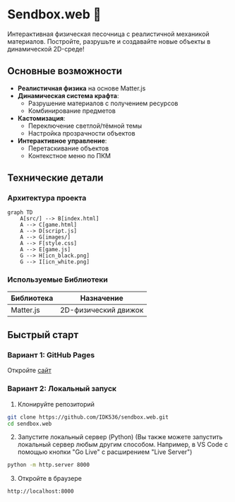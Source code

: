 # Sendbox.web 🌌

Интерактивная физическая песочница с реалистичной механикой материалов. Постройте, разрушьте и создавайте новые объекты в динамической 2D-среде!

## Основные возможности
- **Реалистичная физика** на основе Matter.js
- **Динамическая система крафта**:
  - Разрушение материалов с получением ресурсов
  - Комбинирование предметов
- **Кастомизация**:
  - Переключение светлой/тёмной темы
  - Настройка прозрачности объектов
- **Интерактивное управление**:
  - Перетаскивание объектов
  - Контекстное меню по ПКМ

## Технические детали
### Архитектура проекта

```mermaid
graph TD
    A[src/] --> B[index.html]
    A --> C[game.html]
    A --> D[script.js]
    A --> G[images/]
    A --> F[style.css]
    A --> E[game.js]
    G --> H[icn_black.png]
    G --> I[icn_white.png]
```


### Используемые Библиотеки
| Библиотека | Назначение |
|------------|------------|
| Matter.js  | 2D-физический движок |

## Быстрый старт
### Вариант 1: GitHub Pages
Откройте [сайт](https://idk536.github.io/sendbox.web/)

### Вариант 2: Локальный запуск

1. Клонируйте репозиторий
```bash
git clone https://github.com/IDK536/sendbox.web.git
cd sendbox.web
```
2. Запустите локальный сервер (Python) (Вы также можете запустить локальный сервер любым другим способом.
 Например, в VS Code с помощью кнопки "Go Live" с расширением "Live Server")
```bash
python -m http.server 8000
```
3. Откройте в браузере
```bash
http://localhost:8000
```
